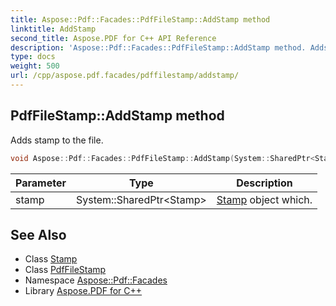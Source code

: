 ```yaml
---
title: Aspose::Pdf::Facades::PdfFileStamp::AddStamp method
linktitle: AddStamp
second_title: Aspose.PDF for C++ API Reference
description: 'Aspose::Pdf::Facades::PdfFileStamp::AddStamp method. Adds stamp to the file in C++.'
type: docs
weight: 500
url: /cpp/aspose.pdf.facades/pdffilestamp/addstamp/
---
```

## PdfFileStamp::AddStamp method


Adds stamp to the file.

```cpp
void Aspose::Pdf::Facades::PdfFileStamp::AddStamp(System::SharedPtr<Stamp> stamp)
```


| Parameter | Type | Description |
| --- | --- | --- |
| stamp | System::SharedPtr\<Stamp\> | [Stamp](../../stamp/) object which. |

## See Also

* Class [Stamp](../../stamp/)
* Class [PdfFileStamp](../)
* Namespace [Aspose::Pdf::Facades](../../)
* Library [Aspose.PDF for C++](../../../)
